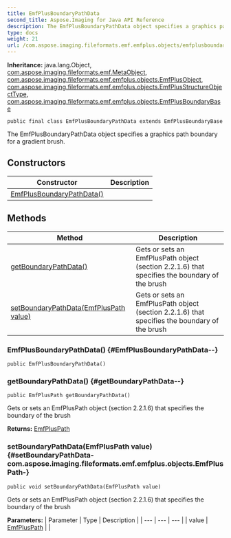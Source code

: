 ```yaml
---
title: EmfPlusBoundaryPathData
second_title: Aspose.Imaging for Java API Reference
description: The EmfPlusBoundaryPathData object specifies a graphics path boundary for a gradient brush.
type: docs
weight: 21
url: /com.aspose.imaging.fileformats.emf.emfplus.objects/emfplusboundarypathdata/
---
```

**Inheritance:**
java.lang.Object, [com.aspose.imaging.fileformats.emf.MetaObject](../../com.aspose.imaging.fileformats.emf/metaobject), [com.aspose.imaging.fileformats.emf.emfplus.objects.EmfPlusObject](../../com.aspose.imaging.fileformats.emf.emfplus.objects/emfplusobject), [com.aspose.imaging.fileformats.emf.emfplus.objects.EmfPlusStructureObjectType](../../com.aspose.imaging.fileformats.emf.emfplus.objects/emfplusstructureobjecttype), [com.aspose.imaging.fileformats.emf.emfplus.objects.EmfPlusBoundaryBase](../../com.aspose.imaging.fileformats.emf.emfplus.objects/emfplusboundarybase)
```
public final class EmfPlusBoundaryPathData extends EmfPlusBoundaryBase
```

The EmfPlusBoundaryPathData object specifies a graphics path boundary for a gradient brush.
## Constructors

| Constructor | Description |
| --- | --- |
| [EmfPlusBoundaryPathData()](#EmfPlusBoundaryPathData--) |  |
## Methods

| Method | Description |
| --- | --- |
| [getBoundaryPathData()](#getBoundaryPathData--) | Gets or sets an EmfPlusPath object (section 2.2.1.6) that specifies the boundary of the brush |
| [setBoundaryPathData(EmfPlusPath value)](#setBoundaryPathData-com.aspose.imaging.fileformats.emf.emfplus.objects.EmfPlusPath-) | Gets or sets an EmfPlusPath object (section 2.2.1.6) that specifies the boundary of the brush |
### EmfPlusBoundaryPathData() {#EmfPlusBoundaryPathData--}
```
public EmfPlusBoundaryPathData()
```


### getBoundaryPathData() {#getBoundaryPathData--}
```
public EmfPlusPath getBoundaryPathData()
```


Gets or sets an EmfPlusPath object (section 2.2.1.6) that specifies the boundary of the brush

**Returns:**
[EmfPlusPath](../../com.aspose.imaging.fileformats.emf.emfplus.objects/emfpluspath)
### setBoundaryPathData(EmfPlusPath value) {#setBoundaryPathData-com.aspose.imaging.fileformats.emf.emfplus.objects.EmfPlusPath-}
```
public void setBoundaryPathData(EmfPlusPath value)
```


Gets or sets an EmfPlusPath object (section 2.2.1.6) that specifies the boundary of the brush

**Parameters:**
| Parameter | Type | Description |
| --- | --- | --- |
| value | [EmfPlusPath](../../com.aspose.imaging.fileformats.emf.emfplus.objects/emfpluspath) |  |

